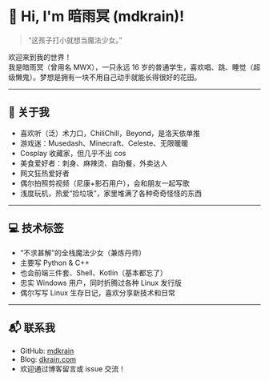# 👋 Hi, I'm 暗雨冥 (mdkrain)!

> “这孩子打小就想当魔法少女。”

欢迎来到我的世界！  
我是暗雨冥（曾用名 MWX），一只永远 16 岁的普通学生，喜欢唱、跳、睡觉（超级懒鬼）。梦想是拥有一块不用自己动手就能长得很好的花田。

---

## 🌈 关于我

- 喜欢听（泛）术力口，ChiliChill，Beyond，是洛天依单推
- 游戏迷：Musedash、Minecraft、Celeste、无限暖暖
- Cosplay 收藏家，但几乎不出 cos
- 美食爱好者：刺身、麻辣烫、自助餐，外卖达人
- 网文狂热爱好者
- 偶尔拍照剪视频（尼康+影石用户），会和朋友一起写歌
- 浅度玩机，热爱“捡垃圾”，家里堆满了各种奇奇怪怪的东西

---

## 💻 技术标签

- “不求甚解”的全栈魔法少女（兼炼丹师）
- 主要写 Python & C++
- 也会前端三件套、Shell、Kotlin（基本都忘了）
- 忠实 Windows 用户，同时折腾过各种 Linux 发行版
- 偶尔写写 Linux 生存日记，喜欢分享新技术和日常


---

## 📬 联系我

- GitHub: [mdkrain](https://github.com/mdkrain)
- Blog: [dkrain.com](https://dkrain.com)
- 欢迎通过博客留言或 issue 交流！
